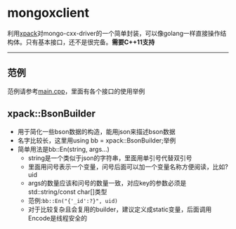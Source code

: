 # mongoxclient
利用[xpack](https://github.com/xyz347/xpack)对mongo-cxx-driver的一个简单封装，可以像golang一样直接操作结构体。只有基本接口，还不是很完备。**需要C++11支持**

-----
## 范例
范例请参考[main.cpp](test/main.cpp)，里面有各个接口的使用举例

## xpack::BsonBuilder
- 用于简化一些bson数据的构造，能用json来描述bson数据
- 名字比较长，这里用using bb = xpack::BsonBuilder;举例
- 简单用法是bb::En(string, args...)
    - string是一个类似于json的字符串，里面用单引号代替双引号
    - 里面用问号表示一个变量，问号后面可以加一个变量名称方便阅读，比如?uid
    - args的数量应该和问号的数量一致，对应key的参数必须是std::string/const char[]类型
    - 范例:`bb::En("{'_id':?}", uid)`
    - 对于比较复杂且会复用的builder，建议定义成static变量，后面调用Encode是线程安全的


